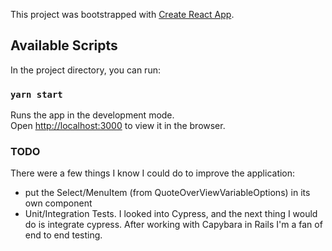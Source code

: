 This project was bootstrapped with [Create React App](https://github.com/facebook/create-react-app).

## Available Scripts

In the project directory, you can run:

### `yarn start`

Runs the app in the development mode.<br />
Open [http://localhost:3000](http://localhost:3000) to view it in the browser.

### TODO
There were a few things I know I could do to improve the application:
- put the Select/MenuItem (from QuoteOverViewVariableOptions) in its own component
- Unit/Integration Tests. I looked into Cypress, and the next thing I would do is integrate cypress. After working with Capybara in Rails I'm a fan of end to end testing.

